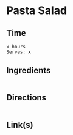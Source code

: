 # Pasta Salad

## Time 
```
x hours
Serves: x
```

## Ingredients
```

```


## Directions
```

```


## Link(s)
```

```
